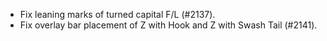* Fix leaning marks of turned capital F/L (#2137).
* Fix overlay bar placement of Z with Hook and Z with Swash Tail (#2141).

